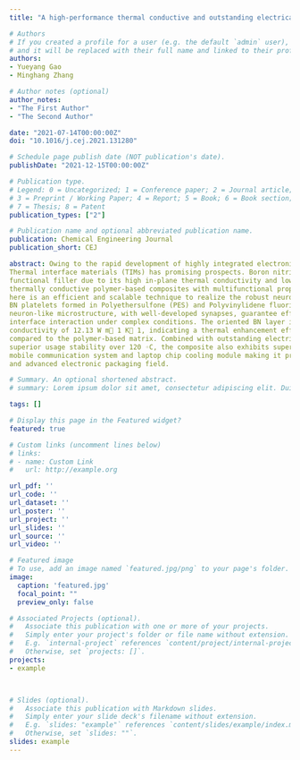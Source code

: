 ```yaml
---
title: "A high-performance thermal conductive and outstanding electrical insulating composite based on robust neuron-like microstructure"

# Authors
# If you created a profile for a user (e.g. the default `admin` user), write the username (folder name) here 
# and it will be replaced with their full name and linked to their profile.
authors:
- Yueyang Gao
- Minghang Zhang

# Author notes (optional)
author_notes:
- "The First Author"
- "The Second Author"

date: "2021-07-14T00:00:00Z"
doi: "10.1016/j.cej.2021.131280"

# Schedule page publish date (NOT publication's date).
publishDate: "2021-12-15T00:00:00Z"

# Publication type.
# Legend: 0 = Uncategorized; 1 = Conference paper; 2 = Journal article;
# 3 = Preprint / Working Paper; 4 = Report; 5 = Book; 6 = Book section;
# 7 = Thesis; 8 = Patent
publication_types: ["2"]

# Publication name and optional abbreviated publication name.
publication: Chemical Engineering Journal
publication_short: CEJ

abstract: Owing to the rapid development of highly integrated electronic devices, research on reliable and efficient
Thermal interface materials (TIMs) has promising prospects. Boron nitride (BN) is regarded as an excellent
functional filler due to its high in-plane thermal conductivity and low cost. However, the fabrication of highly
thermally conductive polymer-based composites with multifunctional properties remains challenging. Presented
here is an efficient and scalable technique to realize the robust neuron-like microstructure network with oriented
BN platelets formed in Polyethersulfone (PES) and Polyvinylidene fluoride (PVDF) based composites. The
neuron-like microstructure, with well-developed synapses, guarantee effective thermal pathways and robust
interface interaction under complex conditions. The oriented BN layer in the composite ensures a high thermal
conductivity of 12.13 W m􀀀 1 K􀀀 1, indicating a thermal enhancement efficiency of 156.6% per 1 vol% filler
compared to the polymer-based matrix. Combined with outstanding electrical resistivity over 1015 Ω⋅cm and
superior usage stability over 120 ◦C, the composite also exhibits superior performance in application tests in the
mobile communication system and laptop chip cooling module making it promising in the intelligent robot industry
and advanced electronic packaging field.

# Summary. An optional shortened abstract.
# summary: Lorem ipsum dolor sit amet, consectetur adipiscing elit. Duis posuere tellus ac convallis placerat. Proin tincidunt magna sed ex sollicitudin condimentum.

tags: []

# Display this page in the Featured widget?
featured: true

# Custom links (uncomment lines below)
# links:
# - name: Custom Link
#   url: http://example.org

url_pdf: ''
url_code: ''
url_dataset: ''
url_poster: ''
url_project: ''
url_slides: ''
url_source: ''
url_video: ''

# Featured image
# To use, add an image named `featured.jpg/png` to your page's folder. 
image:
  caption: 'featured.jpg'
  focal_point: ""
  preview_only: false

# Associated Projects (optional).
#   Associate this publication with one or more of your projects.
#   Simply enter your project's folder or file name without extension.
#   E.g. `internal-project` references `content/project/internal-project/index.md`.
#   Otherwise, set `projects: []`.
projects:
- example



# Slides (optional).
#   Associate this publication with Markdown slides.
#   Simply enter your slide deck's filename without extension.
#   E.g. `slides: "example"` references `content/slides/example/index.md`.
#   Otherwise, set `slides: ""`.
slides: example
---
```

<!-- 
{{% callout note %}}
Click the *Cite* button above to demo the feature to enable visitors to import publication metadata into their reference management software.
{{% /callout %}}

{{% callout note %}}
Create your slides in Markdown - click the *Slides* button to check out the example.
{{% /callout %}}

Supplementary notes can be added here, including [code, math, and images](https://wowchemy.com/docs/writing-markdown-latex/). -->
